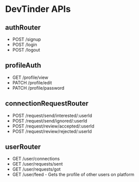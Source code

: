 # DevTinder APIs

## authRouter
- POST /signup
- POST /login
- POST /logout

## profileAuth
- GET /profile/view
- PATCH /profile/edit
- PATCH /profile/password

## connectionRequestRouter
- POST /request/send/interested/:userId
- POST /request/send/ignored/:userId
- POST /request/review/accepted/:userId
- POST /request/review/rejected/:userId

## userRouter
- GET /user/connections
- GET /user/requests/sent
- GET /user/requests/got
- GET /user/feed - Gets the profile of other users on platform

